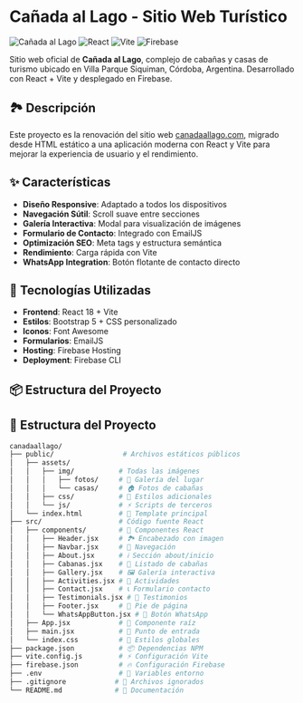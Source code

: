 # Cañada al Lago - Sitio Web Turístico

![Cañada al Lago](https://img.shields.io/badge/Cañada-al%20Lago-green)
![React](https://img.shields.io/badge/React-18.2.0-blue)
![Vite](https://img.shields.io/badge/Vite-5.0.0-purple)
![Firebase](https://img.shields.io/badge/Firebase-Hosting-orange)

Sitio web oficial de **Cañada al Lago**, complejo de cabañas y casas de turismo ubicado en Villa Parque Siquiman, Córdoba, Argentina. Desarrollado con React + Vite y desplegado en Firebase.

## 🏞️ Descripción

Este proyecto es la renovación del sitio web [canadaallago.com](http://www.canadaallago.com/), migrado desde HTML estático a una aplicación moderna con React y Vite para mejorar la experiencia de usuario y el rendimiento.

## ✨ Características

- **Diseño Responsive**: Adaptado a todos los dispositivos
- **Navegación Sútil**: Scroll suave entre secciones
- **Galería Interactiva**: Modal para visualización de imágenes
- **Formulario de Contacto**: Integrado con EmailJS
- **Optimización SEO**: Meta tags y estructura semántica
- **Rendimiento**: Carga rápida con Vite
- **WhatsApp Integration**: Botón flotante de contacto directo

## 🚀 Tecnologías Utilizadas

- **Frontend**: React 18 + Vite
- **Estilos**: Bootstrap 5 + CSS personalizado
- **Iconos**: Font Awesome
- **Formularios**: EmailJS
- **Hosting**: Firebase Hosting
- **Deployment**: Firebase CLI

## 📦 Estructura del Proyecto

## 📁 Estructura del Proyecto

```bash
canadaallago/
├── public/                 # Archivos estáticos públicos
│   ├── assets/
│   │   ├── img/           # Todas las imágenes
│   │   │   ├── fotos/     # 📸 Galería del lugar
│   │   │   └── casas/     # 🏠 Fotos de cabañas
│   │   ├── css/           # 🎨 Estilos adicionales
│   │   └── js/            # ⚡ Scripts de terceros
│   └── index.html         # 📄 Template principal
├── src/                   # Código fuente React
│   ├── components/        # 🧩 Componentes React
│   │   ├── Header.jsx     # 🏞️ Encabezado con imagen
│   │   ├── Navbar.jsx     # 🧭 Navegación
│   │   ├── About.jsx      # ℹ️ Sección about/inicio
│   │   ├── Cabanas.jsx    # 🏡 Listado de cabañas
│   │   ├── Gallery.jsx    # 🖼️ Galería interactiva
│   │   ├── Activities.jsx # 🎯 Actividades
│   │   ├── Contact.jsx    # 📞 Formulario contacto
│   │   ├── Testimonials.jsx # 💬 Testimonios
│   │   ├── Footer.jsx     # 👣 Pie de página
│   │   └── WhatsAppButton.jsx # 💬 Botón WhatsApp
│   ├── App.jsx            # 🔧 Componente raíz
│   ├── main.jsx           # 🚀 Punto de entrada
│   └── index.css          # 🎨 Estilos globales
├── package.json           # 📦 Dependencias NPM
├── vite.config.js         # ⚡ Configuración Vite
├── firebase.json          # 🔥 Configuración Firebase
├── .env                   # 🔐 Variables entorno
├── .gitignore            # 🙈 Archivos ignorados
└── README.md             # 📖 Documentación
```

